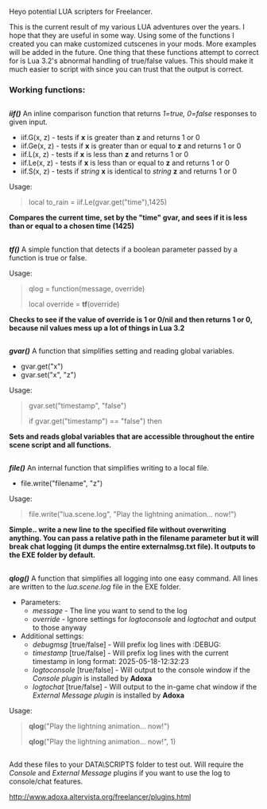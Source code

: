 Heyo potential LUA scripters for Freelancer.

This is the current result of my various LUA adventures over the years. I hope that they are useful in some way. Using some of the functions I created you can make customized cutscenes in your mods. More examples will be added in the future. One thing that these functions attempt to correct for is Lua 3.2's abnormal handling of true/false values. This should make it much easier to script with since you can trust that the output is correct.

### Working functions:
## 
***iif()*** An inline comparison function that returns *1=true, 0=false* responses to given input.
  - iif.G(x, z) - tests if **x** is greater than **z** and returns 1 or 0
  - iif.Ge(x, z) - tests if **x** is greater than or equal to **z** and returns 1 or 0
  - iif.L(x, z) - tests if **x** is less than **z** and returns 1 or 0
  - iif.Le(x, z) - tests if **x** is less than or equal to **z** and returns 1 or 0
  - iif.S(x, z) - tests if *string* **x** is identical to *string* **z** and returns 1 or 0
  
  Usage:
  > local to_rain = iif.Le(gvar.get("time"),1425)
  > 
  **Compares the current time, set by the "time" gvar, and sees if it is less than or equal to a chosen time (1425)**

## 
***tf()*** A simple function that detects if a boolean parameter passed by a function is true or false.

  Usage:
  > qlog = function(message, override)
  > 
  > local override = **tf**(override)
  > 
  **Checks to see if the value of override is 1 or 0/nil and then returns 1 or 0, because nil values mess up a lot of things in Lua 3.2**

## 
***gvar()*** A function that simplifies setting and reading global variables.
  - gvar.get("x")
  - gvar.set("x", "z")

  Usage:
  > gvar.set("timestamp", "false")
  >
  > if gvar.get("timestamp") == "false") then
  >
  **Sets and reads global variables that are accessible throughout the entire scene script and all functions.**

## 
***file()*** An internal function that simplifies writing to a local file.
  - file.write("filename", "z")

  Usage:
  > file.write("lua.scene.log", "Play the lightning animation... now!")
  >
  **Simple.. write a new line to the specified file without overwriting anything. You can pass a relative path in the filename parameter but it will break chat logging (it dumps the entire externalmsg.txt file). It outputs to the EXE folder by default.**

## 
***qlog()*** A function that simplifies all logging into one easy command. All lines are written to the *lua.scene.log* file in the EXE folder.
  - Parameters:
    - *message* - The line you want to send to the log
    - *override* - Ignore settings for *logtoconsole* and *logtochat* and output to those anyway
  - Additional settings:
    - *debugmsg* [true/false] - Will prefix log lines with :DEBUG:
    - *timestamp* [true/false] - Will prefix log lines with the current timestamp in long format: 2025-05-18-12:32:23
    - *logtoconsole* [true/false] - Will output to the console window if the *Console plugin* is installed by **Adoxa**
    - *logtochat* [true/false] - Will output to the in-game chat window if the *External Message plugin* is installed by **Adoxa**
  
  Usage:
  > **qlog**("Play the lightning animation... now!")
  >
  > **qlog**("Play the lightning animation... now!", 1)
  > 

## 
Add these files to your DATA\SCRIPTS folder to test out. Will require the *Console* and *External Message* plugins if you want to use the log to console/chat features.

http://www.adoxa.altervista.org/freelancer/plugins.html
